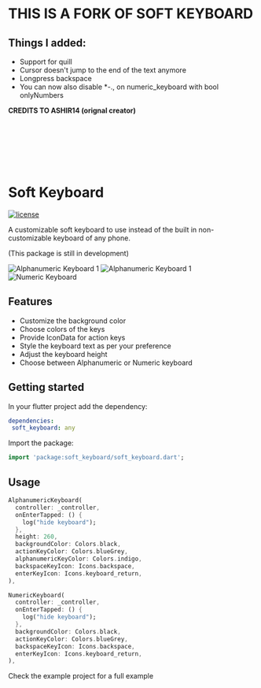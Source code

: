 # THIS IS A FORK OF SOFT KEYBOARD

## Things I added:

- Support for quill
- Cursor doesn't jump to the end of the text anymore
- Longpress backspace
- You can now also disable *-., on numeric_keyboard with bool onlyNumbers

**CREDITS TO ASHIR14 (orignal creator)**
<br/>
<br/>
<br/>
<br/>
<br/>
<br/>
<br/>

# Soft Keyboard

[![license](https://img.shields.io/github/license/Ashir14/widget_switcher)](https://github.com/Ashir14/soft_keyboard/blob/master/LICENSE)

A customizable soft keyboard to use instead of the built in non-customizable keyboard of any phone.

(This package is still in development)

![Alphanumeric Keyboard 1](screenshots/alphanumeric1.png) ![Alphanumeric Keyboard 1](screenshots/alphanumeric2.png)  
![Numeric Keyboard](screenshots/numeric.png)

## Features

- Customize the background color
- Choose colors of the keys
- Provide IconData for action keys
- Style the keyboard text as per your preference
- Adjust the keyboard height
- Choose between Alphanumeric or Numeric keyboard

## Getting started

In your flutter project add the dependency:

```yaml  
dependencies:  
 soft_keyboard: any  
```  

Import the package:

```dart  
import 'package:soft_keyboard/soft_keyboard.dart';  
```  

## Usage

```dart  
AlphanumericKeyboard(    
  controller: _controller,
  onEnterTapped: () {  
	log("hide keyboard");  
  }, 
  height: 260,    
  backgroundColor: Colors.black,    
  actionKeyColor: Colors.blueGrey,    
  alphanumericKeyColor: Colors.indigo,    
  backspaceKeyIcon: Icons.backspace,
  enterKeyIcon: Icons.keyboard_return,
),
```
```dart  
NumericKeyboard(  
  controller: _controller,  
  onEnterTapped: () {  
    log("hide keyboard");  
  },  
  backgroundColor: Colors.black,  
  actionKeyColor: Colors.blueGrey,  
  backspaceKeyIcon: Icons.backspace,  
  enterKeyIcon: Icons.keyboard_return,  
),
```  
Check the example project for a full example
